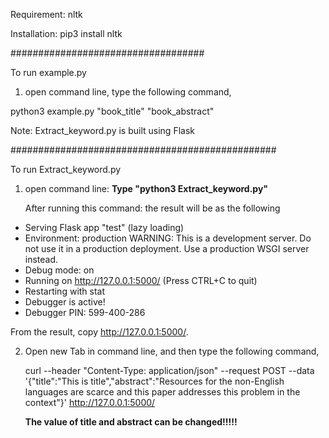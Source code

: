 Requirement: nltk

Installation: pip3 install nltk

###################################

To run example.py 

1. open command line, type the following command,

  python3 example.py "book_title" "book_abstract"

Note: Extract_keyword.py is built using Flask

################################################

To run Extract_keyword.py

1. open command line:
   **Type "python3 Extract_keyword.py"**
   
   After running this command: the result will be as the following
   
 * Serving Flask app "test" (lazy loading)
 * Environment: production
   WARNING: This is a development server. Do not use it in a production deployment.
   Use a production WSGI server instead.
 * Debug mode: on
 * Running on http://127.0.0.1:5000/ (Press CTRL+C to quit)
 * Restarting with stat
 * Debugger is active!
 * Debugger PIN: 599-400-286
 
 From the result, copy http://127.0.0.1:5000/.

2. Open new Tab in command line, and then type the following command,

   curl --header "Content-Type: application/json" --request POST --data '{"title":"This is title","abstract":"Resources for    the non-English languages are scarce and this paper addresses this problem in the context"}' http://127.0.0.1:5000/
    
   **The value of title and abstract can be changed!!!!!**

